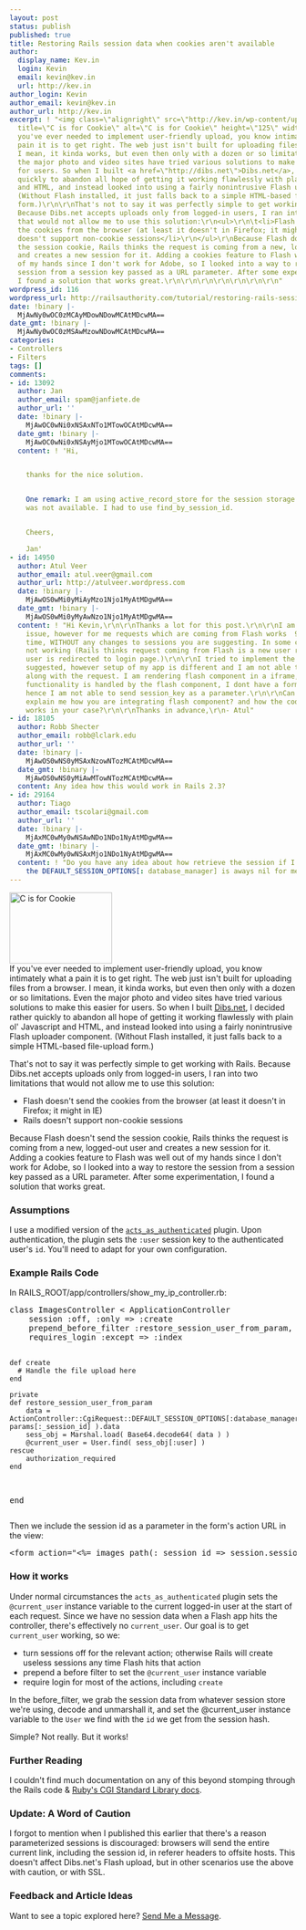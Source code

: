 ```yaml
---
layout: post
status: publish
published: true
title: Restoring Rails session data when cookies aren't available
author:
  display_name: Kev.in
  login: Kevin
  email: kevin@kev.in
  url: http://kev.in
author_login: Kevin
author_email: kevin@kev.in
author_url: http://kev.in
excerpt: ! "<img class=\"alignright\" src=\"http://kev.in/wp-content/uploads/cookie.jpg\"
  title=\"C is for Cookie\" alt=\"C is for Cookie\" height=\"125\" width=\"180\" />\r\nIf
  you've ever needed to implement user-friendly upload, you know intimately what a
  pain it is to get right. The web just isn't built for uploading files from a browser.
  I mean, it kinda works, but even then only with a dozen or so limitations. Even
  the major photo and video sites have tried various solutions to make this easier
  for users. So when I built <a href=\"http://dibs.net\">Dibs.net</a>, I decided rather
  quickly to abandon all hope of getting it working flawlessly with plain ol' Javascript
  and HTML, and instead looked into using a fairly nonintrusive Flash uploader component.
  (Without Flash installed, it just falls back to a simple HTML-based file-upload
  form.)\r\n\r\nThat's not to say it was perfectly simple to get working with Rails.
  Because Dibs.net accepts uploads only from logged-in users, I ran into two limitations
  that would not allow me to use this solution:\r\n<ul>\r\n\t<li>Flash doesn't send
  the cookies from the browser (at least it doesn't in Firefox; it might in IE)</li>\r\n\t<li>Rails
  doesn't support non-cookie sessions</li>\r\n</ul>\r\nBecause Flash doesn't send
  the session cookie, Rails thinks the request is coming from a new, logged-out user
  and creates a new session for it. Adding a cookies feature to Flash was well out
  of my hands since I don't work for Adobe, so I looked into a way to restore the
  session from a session key passed as a URL parameter. After some experimentation,
  I found a solution that works great.\r\n\r\n\r\n\r\n\r\n\r\n\r\n"
wordpress_id: 116
wordpress_url: http://railsauthority.com/tutorial/restoring-rails-session-data-when-cookies-arent-available
date: !binary |-
  MjAwNy0wOC0zMCAyMDowNDowMCAtMDcwMA==
date_gmt: !binary |-
  MjAwNy0wOC0zMSAwMzowNDowMCAtMDcwMA==
categories:
- Controllers
- Filters
tags: []
comments:
- id: 13092
  author: Jan
  author_email: spam@janfiete.de
  author_url: ''
  date: !binary |-
    MjAwOC0wNi0xNSAxNTo1MTowOCAtMDcwMA==
  date_gmt: !binary |-
    MjAwOC0wNi0xNSAyMjo1MTowOCAtMDcwMA==
  content: ! 'Hi,


    thanks for the nice solution.


    One remark: I am using active_record_store for the session storage and there find_session
    was not available. I had to use find_by_session_id.


    Cheers,

    Jan'
- id: 14950
  author: Atul Veer
  author_email: atul.veer@gmail.com
  author_url: http://atulveer.wordpress.com
  date: !binary |-
    MjAwOS0wMi0yMiAyMzo1Njo1MyAtMDgwMA==
  date_gmt: !binary |-
    MjAwOS0wMi0yMyAwNzo1Njo1MyAtMDgwMA==
  content: ! "Hi Kevin,\r\n\r\nThanks a lot for this post.\r\n\r\nI am facing same
    issue, however for me requests which are coming from Flash works  95 % of the
    time, WITHOUT any changes to sessions you are suggesting. In some cases it is
    not working (Rails thinks request coming from Flash is a new user request and
    user is redirected to login page.)\r\n\r\nI tried to implement the solution you
    suggested, however setup of my app is different and I am not able to send session_key
    along with the request. I am rendering flash component in a iframe, image submitting
    functionality is handled by the flash component, I dont have a form  in views,
    hence I am not able to send session_key as a parameter.\r\n\r\nCan you please
    explain me how you are integrating flash component? and how the code in views
    works in your case?\r\n\r\nThanks in advance,\r\n- Atul"
- id: 18105
  author: Robb Shecter
  author_email: robb@lclark.edu
  author_url: ''
  date: !binary |-
    MjAwOS0wNS0yMSAxNzowNTozMCAtMDcwMA==
  date_gmt: !binary |-
    MjAwOS0wNS0yMiAwMTowNTozMCAtMDcwMA==
  content: Any idea how this would work in Rails 2.3?
- id: 29164
  author: Tiago
  author_email: tscolari@gmail.com
  author_url: ''
  date: !binary |-
    MjAxMC0wMy0wNSAwNDo1NDo1NyAtMDgwMA==
  date_gmt: !binary |-
    MjAxMC0wMy0wNSAxMjo1NDo1NyAtMDgwMA==
  content: ! "Do you have any idea about how retrieve the session if I'm using mem_cached_store?\r\nBecause
    the DEFAULT_SESSION_OPTIONS[: database_manager] is aways nil for me."
---
```

<p><img class="alignright" src="http://kev.in/wp-content/uploads/cookie.jpg" title="C is for Cookie" alt="C is for Cookie" height="125" width="180" /><br />
If you've ever needed to implement user-friendly upload, you know intimately what a pain it is to get right. The web just isn't built for uploading files from a browser. I mean, it kinda works, but even then only with a dozen or so limitations. Even the major photo and video sites have tried various solutions to make this easier for users. So when I built <a href="http://dibs.net">Dibs.net</a>, I decided rather quickly to abandon all hope of getting it working flawlessly with plain ol' Javascript and HTML, and instead looked into using a fairly nonintrusive Flash uploader component. (Without Flash installed, it just falls back to a simple HTML-based file-upload form.)</p>
<p>That's not to say it was perfectly simple to get working with Rails. Because Dibs.net accepts uploads only from logged-in users, I ran into two limitations that would not allow me to use this solution:</p>
<ul>
<li>Flash doesn't send the cookies from the browser (at least it doesn't in Firefox; it might in IE)</li>
<li>Rails doesn't support non-cookie sessions</li>
</ul>
<p>Because Flash doesn't send the session cookie, Rails thinks the request is coming from a new, logged-out user and creates a new session for it. Adding a cookies feature to Flash was well out of my hands since I don't work for Adobe, so I looked into a way to restore the session from a session key passed as a URL parameter. After some experimentation, I found a solution that works great.</p>
<p><a id="more"></a><a id="more-116"></a></p>
<h3>Assumptions</h3>
<p>I use a modified version of the <code><a href="http://technoweenie.stikipad.com/plugins/show/Acts+as+Authenticated">acts_as_authenticated</a></code> plugin. Upon authentication, the plugin sets the <code>:user</code> session key to the authenticated user's <code>id</code>. You'll need to adapt for your own configuration.</p>
<h3>Example Rails Code</h3>
<p class="code-source">In <span class="filename">RAILS_ROOT/app/controllers/show_my_ip_controller.rb</span>:</p>
<pre name="code" class="ruby">
class ImagesController &lt; ApplicationController
	session :off, :only =&gt; :create
	prepend_before_filter :restore_session_user_from_param, :only =&gt; :create
	requires_login :except =&gt; :index

	def create
	  # Handle the file upload here
	end

	private
	def restore_session_user_from_param
	    data = ActionController::CgiRequest::DEFAULT_SESSION_OPTIONS[:database_manager].session_class.find_session( params[:_session_id] ).data
	    sess_obj = Marshal.load( Base64.decode64( data ) )
	    @current_user = User.find( sess_obj[:user] )
  	rescue
    	authorization_required
  	end
end</pre>
<p class="code-source">Then we include the session id as a parameter in the form's action URL in the view:</p>
<pre name="code" class="ruby:nocontrols">
&lt;form action="&lt;%= images_path(:_session_id =&gt; session.session_id) %&gt;" method="post" id="photoupload" enctype="multipart/form-data"&gt;</pre>
<h3>How it works</h3>
<p>Under normal circumstances the <code>acts_as_authenticated</code> plugin sets the <code>@current_user</code> instance variable to the current logged-in user at the start of each request. Since we have no session data when a Flash app hits the controller, there's effectively no <code>current_user</code>. Our goal is to get <code>current_user</code> working, so we:</p>
<ul>
<li>turn sessions off for the relevant action; otherwise Rails will create useless sessions any time Flash hits that action</li>
<li>prepend a before filter to set the <code>@current_user</code> instance variable</li>
<li>require login for most of the actions, including <code>create</code></li>
</ul>
<p>In the before_filter, we grab the session data from whatever session store we're using, decode and unmarshall it, and set the @current_user instance variable to the <code>User</code> we find with the <code>id</code> we get from the session hash.</p>
<p>Simple? Not really. But it works!</p>
<h3>Further Reading</h3>
<p>I couldn't find much documentation on any of this beyond stomping through the Rails code &amp; <a href="http://corelib.rubyonrails.org/classes/CGI/Session.html">Ruby's CGI Standard Library docs</a>.</p>
<h3><strong>Update:</strong> A Word of Caution</h3>
<p>I forgot to mention when I published this earlier that there's a reason parameterized sessions is discouraged: browsers will send the entire current link, including the session id, in referer headers to offsite hosts. This doesn't affect Dibs.net's Flash upload, but in other scenarios use the above with caution, or with SSL.</p>
<h3>Feedback and Article Ideas</h3>
<p>Want to see a topic explored here? <a href="/contact">Send Me a Message</a>.</p>
